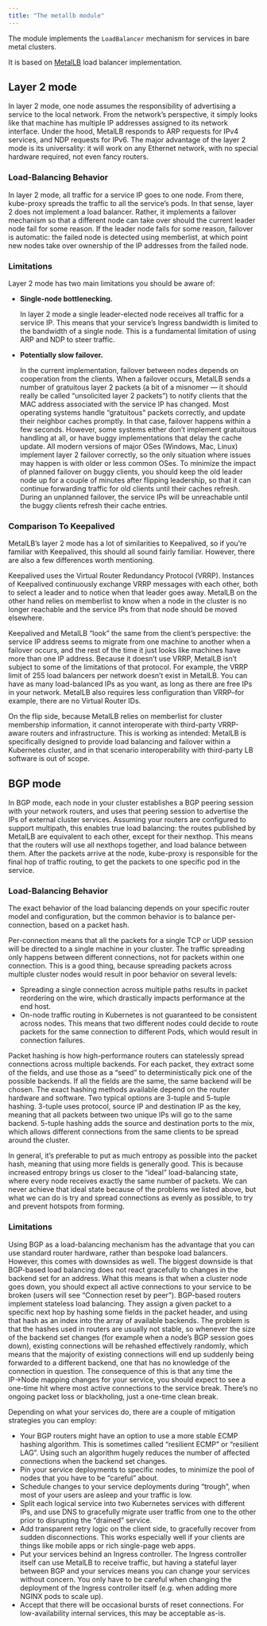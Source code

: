 ```yaml
---
title: "The metallb module"
---
```


The module implements the `LoadBalancer` mechanism for services in bare metal clusters.

It is based on [MetalLB](https://metallb.universe.tf/) load balancer implementation.

## Layer 2 mode

In layer 2 mode, one node assumes the responsibility of advertising a service to the local network. From the network’s perspective, it simply looks like that machine has multiple IP addresses assigned to its network interface.
Under the hood, MetalLB responds to ARP requests for IPv4 services, and NDP requests for IPv6.
The major advantage of the layer 2 mode is its universality: it will work on any Ethernet network, with no special hardware required, not even fancy routers.

### Load-Balancing Behavior

In layer 2 mode, all traffic for a service IP goes to one node. From there, kube-proxy spreads the traffic to all the service’s pods.
In that sense, layer 2 does not implement a load balancer. Rather, it implements a failover mechanism so that a different node can take over should the current leader node fail for some reason.
If the leader node fails for some reason, failover is automatic: the failed node is detected using memberlist, at which point new nodes take over ownership of the IP addresses from the failed node.

### Limitations

Layer 2 mode has two main limitations you should be aware of: 
- **Single-node bottlenecking.**

  In layer 2 mode a single leader-elected node receives all traffic for a service IP. This means that your service’s Ingress bandwidth is limited to the bandwidth of a single node. This is a fundamental limitation of using ARP and NDP to steer traffic.
- **Potentially slow failover.** 

  In the current implementation, failover between nodes depends on cooperation from the clients. When a failover occurs, MetalLB sends a number of gratuitous layer 2 packets (a bit of a misnomer — it should really be called “unsolicited layer 2 packets”) to notify clients that the MAC address associated with the service IP has changed. Most operating systems handle “gratuitous” packets correctly, and update their neighbor caches promptly. In that case, failover happens within a few seconds. However, some systems either don’t implement gratuitous handling at all, or have buggy implementations that delay the cache update.  All modern versions of major OSes (Windows, Mac, Linux) implement layer 2 failover correctly, so the only situation where issues may happen is with older or less common OSes. To minimize the impact of planned failover on buggy clients, you should keep the old leader node up for a couple of minutes after flipping leadership, so that it can continue forwarding traffic for old clients until their caches refresh. During an unplanned failover, the service IPs will be unreachable until the buggy clients refresh their cache entries.

### Comparison To Keepalived

MetalLB’s layer 2 mode has a lot of similarities to Keepalived, so if you’re familiar with Keepalived, this should all sound fairly familiar. However, there are also a few differences worth mentioning.

Keepalived uses the Virtual Router Redundancy Protocol (VRRP). Instances of Keepalived continuously exchange VRRP messages with each other, both to select a leader and to notice when that leader goes away.
MetalLB on the other hand relies on memberlist to know when a node in the cluster is no longer reachable and the service IPs from that node should be moved elsewhere.

Keepalived and MetalLB “look” the same from the client’s perspective: the service IP address seems to migrate from one machine to another when a failover occurs, and the rest of the time it just looks like machines have more than one IP address.
Because it doesn’t use VRRP, MetalLB isn’t subject to some of the limitations of that protocol. For example, the VRRP limit of 255 load balancers per network doesn’t exist in MetalLB. You can have as many load-balanced IPs as you want, as long as there are free IPs in your network. MetalLB also requires less configuration than VRRP–for example, there are no Virtual Router IDs.

On the flip side, because MetalLB relies on memberlist for cluster membership information, it cannot interoperate with third-party VRRP-aware routers and infrastructure. This is working as intended: MetalLB is specifically designed to provide load balancing and failover within a Kubernetes cluster, and in that scenario interoperability with third-party LB software is out of scope.

## BGP mode

In BGP mode, each node in your cluster establishes a BGP peering session with your network routers, and uses that peering session to advertise the IPs of external cluster services.
Assuming your routers are configured to support multipath, this enables true load balancing: the routes published by MetalLB are equivalent to each other, except for their nexthop. This means that the routers will use all nexthops together, and load balance between them.
After the packets arrive at the node, kube-proxy is responsible for the final hop of traffic routing, to get the packets to one specific pod in the service.

### Load-Balancing Behavior

The exact behavior of the load balancing depends on your specific router model and configuration, but the common behavior is to balance per-connection, based on a packet hash.

Per-connection means that all the packets for a single TCP or UDP session will be directed to a single machine in your cluster. The traffic spreading only happens between different connections, not for packets within one connection. This is a good thing, because spreading packets across multiple cluster nodes would result in poor behavior on several levels:
- Spreading a single connection across multiple paths results in packet reordering on the wire, which drastically impacts performance at the end host.
- On-node traffic routing in Kubernetes is not guaranteed to be consistent across nodes. This means that two different nodes could decide to route packets for the same connection to different Pods, which would result in connection failures.

Packet hashing is how high-performance routers can statelessly spread connections across multiple backends. For each packet, they extract some of the fields, and use those as a “seed” to deterministically pick one of the possible backends. If all the fields are the same, the same backend will be chosen. The exact hashing methods available depend on the router hardware and software. Two typical options are 3-tuple and 5-tuple hashing. 3-tuple uses protocol, source IP and destination IP as the key, meaning that all packets between two unique IPs will go to the same backend. 5-tuple hashing adds the source and destination ports to the mix, which allows different connections from the same clients to be spread around the cluster.

In general, it’s preferable to put as much entropy as possible into the packet hash, meaning that using more fields is generally good. This is because increased entropy brings us closer to the “ideal” load-balancing state, where every node receives exactly the same number of packets. We can never achieve that ideal state because of the problems we listed above, but what we can do is try and spread connections as evenly as possible, to try and prevent hotspots from forming.

### Limitations

Using BGP as a load-balancing mechanism has the advantage that you can use standard router hardware, rather than bespoke load balancers. However, this comes with downsides as well. The biggest downside is that BGP-based load balancing does not react gracefully to changes in the backend set for an address. What this means is that when a cluster node goes down, you should expect all active connections to your service to be broken (users will see “Connection reset by peer”).
BGP-based routers implement stateless load balancing. They assign a given packet to a specific next hop by hashing some fields in the packet header, and using that hash as an index into the array of available backends.
The problem is that the hashes used in routers are usually not stable, so whenever the size of the backend set changes (for example when a node’s BGP session goes down), existing connections will be rehashed effectively randomly, which means that the majority of existing connections will end up suddenly being forwarded to a different backend, one that has no knowledge of the connection in question.
The consequence of this is that any time the IP→Node mapping changes for your service, you should expect to see a one-time hit where most active connections to the service break. There’s no ongoing packet loss or blackholing, just a one-time clean break.

Depending on what your services do, there are a couple of mitigation strategies you can employ:
- Your BGP routers might have an option to use a more stable ECMP hashing algorithm. This is sometimes called “resilient ECMP” or “resilient LAG”. Using such an algorithm hugely reduces the number of affected connections when the backend set changes.
- Pin your service deployments to specific nodes, to minimize the pool of nodes that you have to be “careful” about.
- Schedule changes to your service deployments during “trough”, when most of your users are asleep and your traffic is low.
- Split each logical service into two Kubernetes services with different IPs, and use DNS to gracefully migrate user traffic from one to the other prior to disrupting the “drained” service.
- Add transparent retry logic on the client side, to gracefully recover from sudden disconnections. This works especially well if your clients are things like mobile apps or rich single-page web apps.
- Put your services behind an Ingress controller. The Ingress controller itself can use MetalLB to receive traffic, but having a stateful layer between BGP and your services means you can change your services without concern. You only have to be careful when changing the deployment of the Ingress controller itself (e.g. when adding more NGINX pods to scale up).
- Accept that there will be occasional bursts of reset connections. For low-availability internal services, this may be acceptable as-is.

